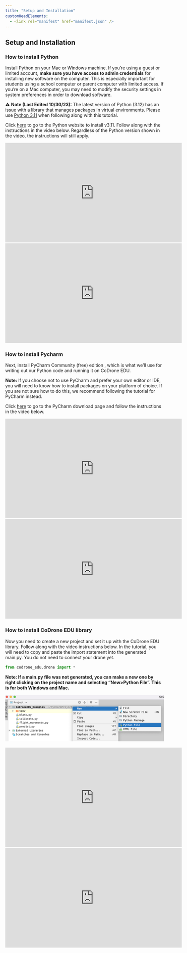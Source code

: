 ```yaml
---
title: "Setup and Installation"
customHeadElements:
  - <link rel="manifest" href="manifest.json" />
---
```


## Setup and Installation

### How to install Python

Install Python on your Mac or Windows machine. If you’re using a guest or limited account, **make sure you have access to admin credentials** for installing new software on the computer. This is especially important for students using a school computer or parent computer with limited access. If you’re on a Mac computer, you may need to modify the security settings in system preferences in order to download software.

⚠️ **Note (Last Edited 10/30/23):** The latest version of Python (3.12) has an issue with a library that manages packages in virtual environments. Please use [Python 3.11](https://www.python.org/downloads/release/python-3116/) when following along with this tutorial.

Click [here](https://www.python.org/downloads/release/python-3116/) to go to the Python website to install v3.11. Follow along with the instructions in the video below. Regardless of the Python version shown in the video, the instructions will still apply.

<div className="youtube_video">

  <iframe width="560" height="315" src="https://www.youtube.com/embed/55vxDds3uIY?si=DK5OM6QMpTYH68R9" title="YouTube video player" frameBorder="0" allow="accelerometer; autoplay; clipboard-write; encrypted-media; gyroscope; picture-in-picture; web-share" allowFullScreen></iframe>

</div>

<div className="youtube_video">

  <iframe width="560" height="315" src="https://www.youtube.com/embed/DXDzuI6DMsA?si=pQ9iObTkPd9YTIt8" title="YouTube video player" frameBorder="0" allow="accelerometer; autoplay; clipboard-write; encrypted-media; gyroscope; picture-in-picture; web-share" allowFullScreen></iframe>

</div>

### How to install Pycharm

Next, install PyCharm Community (free) edition , which is what we’ll use for writing out our Python code and running it on CoDrone EDU.

**Note:** If you choose not to use PyCharm and prefer your own editor or IDE, you will need to know how to install packages on your platform of choice. If you are not sure how to do this, we recommend following the tutorial for PyCharm instead.

Click [here](https://www.jetbrains.com/pycharm/download/) to go to the PyCharm download page and follow the instructions in the video below.

<div className="youtube_video">

  <iframe width="560" height="315" src="https://www.youtube.com/embed/zK9yZAEnd38?si=yRgi33qqTCxki5Bc" title="YouTube video player" frameBorder="0" allow="accelerometer; autoplay; clipboard-write; encrypted-media; gyroscope; picture-in-picture; web-share" allowFullScreen></iframe>

</div>

<div className="youtube_video">

  <iframe width="560" height="315" src="https://www.youtube.com/embed/uLmv5c_v5kE?si=0HEBeBoE2qYbhzPW" title="YouTube video player" frameBorder="0" allow="accelerometer; autoplay; clipboard-write; encrypted-media; gyroscope; picture-in-picture; web-share" allowFullScreen></iframe>

</div>

### How to install CoDrone EDU library

Now you need to create a new project and set it up with the CoDrone EDU library. Follow along with the video instructions below. In the tutorial, you will need to copy and paste the import statement into the generated main.py. You do not need to connect your drone yet.
```python
from codrone_edu.drone import *
```
**Note: If a main.py file was not generated, you can make a new one by right clicking on the project name and selecting “New>Python File”. This is for both Windows and Mac.**

<img src="/img/CDE/Python_setup_installation_1.png" width="650px"/>

<br/>

<br/>

<div className="youtube_video">

  <iframe width="560" height="315" src="https://www.youtube.com/embed/KLysZBM3gVw?si=3pjSPPiVFLnmhwEL" title="YouTube video player" frameBorder="0" allow="accelerometer; autoplay; clipboard-write; encrypted-media; gyroscope; picture-in-picture; web-share" allowFullScreen></iframe>

</div>

<div className="youtube_video">

  <iframe width="560" height="315" src="https://www.youtube.com/embed/Iobi5pVSzyc?si=oyGfJOsTtdFPlnXk" title="YouTube video player" frameBorder="0" allow="accelerometer; autoplay; clipboard-write; encrypted-media; gyroscope; picture-in-picture; web-share" allowFullScreen></iframe>

</div>
